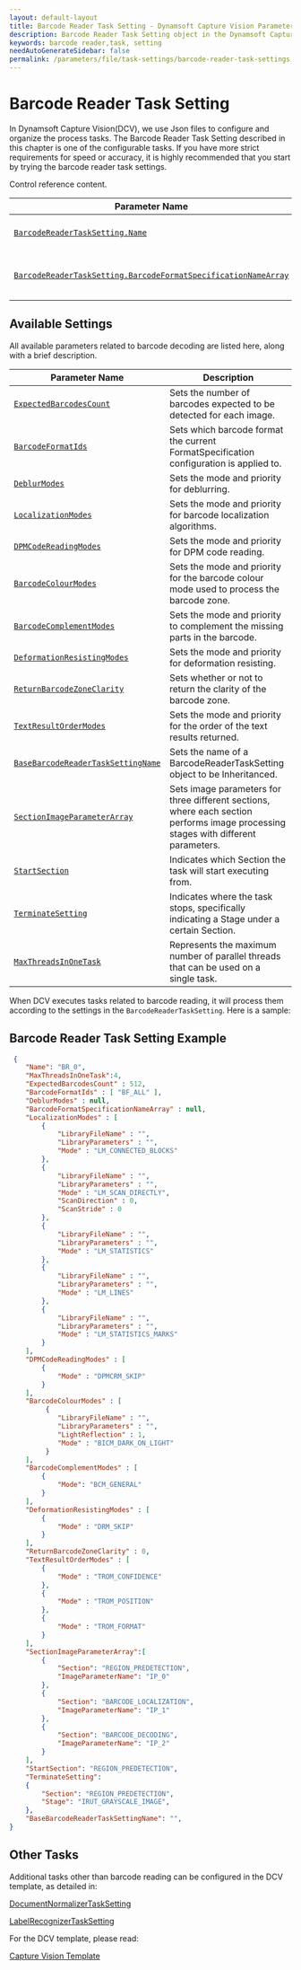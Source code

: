 ```yaml
---
layout: default-layout
title: Barcode Reader Task Setting - Dynamsoft Capture Vision Parameter File
description: Barcode Reader Task Setting object in the Dynamsoft Capture Vision Parameter File is an object for configuring and organizing the process of barcode reading task.
keywords: barcode reader,task, setting
needAutoGenerateSidebar: false
permalink: /parameters/file/task-settings/barcode-reader-task-settings.html
---
```


# Barcode Reader Task Setting
In Dynamsoft Capture Vision(DCV), we use Json files to configure and organize the process tasks. The Barcode Reader Task Setting described in this chapter is one of the configurable tasks. If you have more strict requirements for speed or accuracy, it is highly recommended that you start by trying the barcode  reader task settings.

Control reference content.

 | Parameter Name | Description |
 | -------------- | ----------- | 
 | [`BarcodeReaderTaskSetting.Name`]({{site.dcv_parameters_reference}}shared-parameter/name.html) | The name of the BarcodeReaderTaskSetting object. |
 | [`BarcodeReaderTaskSetting.BarcodeFormatSpecificationNameArray`]({{site.dcv_parameters_reference}}barcode-reader-task-settings/barcode-format-specification-name-array.html) | The names of the referenced BarcodeFormatSpecification object(s). |



## Available Settings
All available parameters related to barcode decoding are listed here, along with a brief description.

 | Parameter Name | Description |
 | -------------- | ----------- |
 | [`ExpectedBarcodesCount`]({{site.dcv_parameters_reference}}barcode-reader-task-settings/expected-barcodes-count.html) | Sets the number of barcodes expected to be detected for each image. |
 | [`BarcodeFormatIds`]({{site.dcv_parameters_reference}}barcode-reader-task-settings/barcode-format-ids.html) | Sets which barcode format the current FormatSpecification configuration is applied to. |
 | [`DeblurModes`]({{site.dcv_parameters_reference}}barcode-reader-task-settings/deblur-modes.html) | Sets the mode and priority for deblurring. |
 | [`LocalizationModes`]({{site.dcv_parameters_reference}}barcode-reader-task-settings/localization-modes.html) | Sets the mode and priority for barcode localization algorithms. |
 | [`DPMCodeReadingModes`]({{site.dcv_parameters_reference}}barcode-reader-task-settings/dpm-code-reading-modes.html) | Sets the mode and priority for DPM code reading. |
 | [`BarcodeColourModes`]({{site.dcv_parameters_reference}}barcode-reader-task-settings/barcode-colour-modes.html) | Sets the mode and priority for the barcode colour mode used to process the barcode zone. |
 | [`BarcodeComplementModes`]({{site.dcv_parameters_reference}}barcode-reader-task-settings/barcode-complement-modes.html) | Sets the mode and priority to complement the missing parts in the barcode. |
 | [`DeformationResistingModes`]({{site.dcv_parameters_reference}}barcode-reader-task-settings/deformation-resisting-modes.html) | Sets the mode and priority for deformation resisting. |
 | [`ReturnBarcodeZoneClarity`]({{site.dcv_parameters_reference}}barcode-reader-task-settings/return-barcode-zone-clarity.html) | Sets whether or not to return the clarity of the barcode zone. |
 | [`TextResultOrderModes`]({{site.dcv_parameters_reference}}barcode-reader-task-settings/text-result-order-modes.html) | Sets the mode and priority for the order of the text results returned. |
 | [`BaseBarcodeReaderTaskSettingName`]({{site.dcv_parameters_reference}}barcode-reader-task-settings/base-barcode-reader-task-setting-name.html) | Sets the name of a BarcodeReaderTaskSetting object to be Inheritanced.|
| [`SectionImageParameterArray`]({{site.dcv_parameters_reference}}shared-parameter/section-image-parameter-array.html) | Sets image parameters for three different sections, where each section performs image processing stages with different parameters.|
| [`StartSection`]({{site.dcv_parameters_reference}}shared-parameter/start-section.html) | Indicates which Section the task will start executing from.|
| [`TerminateSetting`]({{site.dcv_parameters_reference}}shared-parameter/terminate-setting.html) | Indicates where the task stops, specifically indicating a Stage under a certain Section.|
| [`MaxThreadsInOneTask`]({{site.dcv_parameters_reference}}shared-parameter/max-threads-in-one-task.html) | Represents the maximum number of parallel threads that can be used on a single task.|

When DCV executes tasks related to barcode reading, it will process them according to the settings in the `BarcodeReaderTaskSetting`. Here is a sample:

## Barcode Reader Task Setting Example

```json
 {
    "Name": "BR_0",
    "MaxThreadsInOneTask":4, 
    "ExpectedBarcodesCount" : 512,
    "BarcodeFormatIds" : [ "BF_ALL" ],
    "DeblurModes" : null,
    "BarcodeFormatSpecificationNameArray" : null,
    "LocalizationModes" : [
        {
            "LibraryFileName" : "",
            "LibraryParameters" : "",
            "Mode" : "LM_CONNECTED_BLOCKS"
        },
        {
            "LibraryFileName" : "",
            "LibraryParameters" : "",
            "Mode" : "LM_SCAN_DIRECTLY",
            "ScanDirection" : 0,
            "ScanStride" : 0
        },
        {
            "LibraryFileName" : "",
            "LibraryParameters" : "",
            "Mode" : "LM_STATISTICS"
        },
        {
            "LibraryFileName" : "",
            "LibraryParameters" : "",
            "Mode" : "LM_LINES"
        },
        {
            "LibraryFileName" : "",
            "LibraryParameters" : "",
            "Mode" : "LM_STATISTICS_MARKS"
        }
    ],
    "DPMCodeReadingModes" : [
        {
            "Mode" : "DPMCRM_SKIP"
        }
    ],
    "BarcodeColourModes" : [
         {
            "LibraryFileName" : "",
            "LibraryParameters" : "",
            "LightReflection" : 1,
            "Mode" : "BICM_DARK_ON_LIGHT"
         }
    ],
    "BarcodeComplementModes" : [
        {
            "Mode": "BCM_GENERAL" 
        }
    ],
    "DeformationResistingModes" : [
        {
            "Mode" : "DRM_SKIP"
        }
    ],
    "ReturnBarcodeZoneClarity" : 0,
    "TextResultOrderModes" : [
        {
            "Mode" : "TROM_CONFIDENCE"
        },
        {
            "Mode" : "TROM_POSITION"
        },
        {
            "Mode" : "TROM_FORMAT"
        }
    ],    
    "SectionImageParameterArray":[
        {
            "Section": "REGION_PREDETECTION",
            "ImageParameterName": "IP_0"
        },
        {
            "Section": "BARCODE_LOCALIZATION",
            "ImageParameterName": "IP_1"
        },
        {
            "Section": "BARCODE_DECODING",
            "ImageParameterName": "IP_2"
        }
    ],
    "StartSection": "REGION_PREDETECTION", 
    "TerminateSetting": 
    {
        "Section": "REGION_PREDETECTION",
        "Stage": "IRUT_GRAYSCALE_IMAGE", 
    },
    "BaseBarcodeReaderTaskSettingName": "", 
}
```


## Other Tasks
Additional tasks other than barcode reading can be configured in the DCV template, as detailed in:

[DocumentNormalizerTaskSetting]()

[LabelRecognizerTaskSetting]()

For the DCV template, please read:

[Capture Vision Template]()

